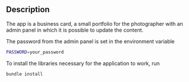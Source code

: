 ## Description

The app is a business card, a small portfolio for the photographer with an admin panel in which it is possible to update the content.

The password from the admin panel is set in the environment variable

```bash
PASSWORD=your_password
```

To install the libraries necessary for the application to work, run

```bash
bundle install
```